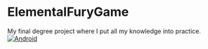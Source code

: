 # ElementalFuryGame
My final degree project where I put all my knowledge into practice.
[![Android](https://img.shields.io/badge/Basic_IA-00B0D8?style=for-the-badge&logo=android&logoColor=white&labelColor=101010)]()
